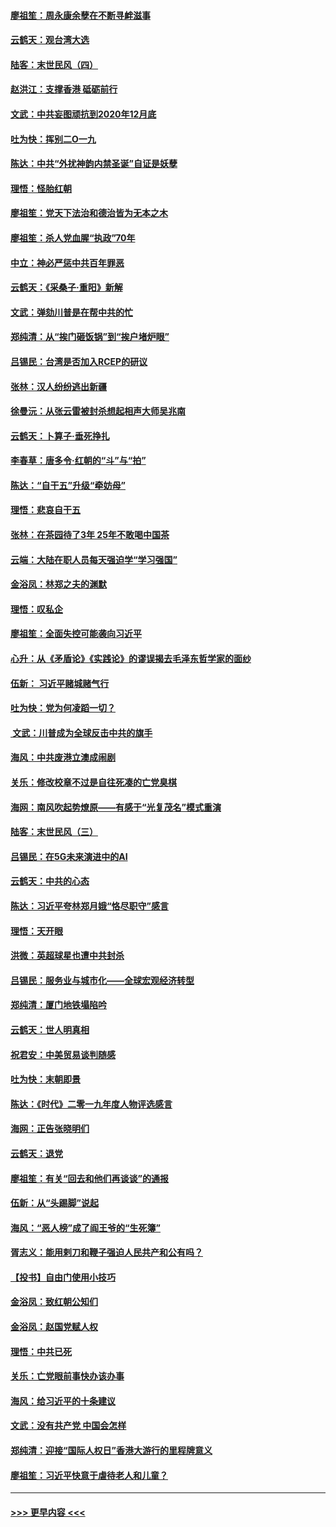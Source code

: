 #### [廖祖笙：周永康余孽在不断寻衅滋事](../pages/nsc993/n11751013.md?t=12291211) 
#### [云鹤天：观台湾大选](../pages/nsc993/n11751007.md?t=12291211) 
#### [陆客：末世民风（四）](../pages/nsc993/n11749203.md?t=12291211) 
#### [赵洪江：支撑香港 砥砺前行](../pages/nsc993/n11748482.md?t=12291211) 
#### [文武：中共妄图顽抗到2020年12月底](../pages/nsc993/n11748446.md?t=12291211) 
#### [吐为快：挥别二O一九](../pages/nsc993/n11748411.md?t=12291211) 
#### [陈达：中共“外扰神韵内禁圣诞”自证是妖孽](../pages/nsc993/n11748226.md?t=12291211) 
#### [理悟：怪胎红朝](../pages/nsc993/n11748206.md?t=12291211) 
#### [廖祖笙：党天下法治和德治皆为无本之木](../pages/nsc993/n11748135.md?t=12291211) 
#### [廖祖笙：杀人党血腥“执政”70年](../pages/nsc993/n11745144.md?t=12291211) 
#### [中立：神必严惩中共百年罪恶](../pages/nsc993/n11744970.md?t=12291211) 
#### [云鹤天：《采桑子‧重阳》新解](../pages/nsc993/n11744948.md?t=12291211) 
#### [文武：弹劾川普是在帮中共的忙](../pages/nsc993/n11744758.md?t=12291211) 
#### [郑纯清：从“挨门砸饭锅”到“挨户堵炉眼”](../pages/nsc993/n11744745.md?t=12291211) 
#### [吕锡民：台湾是否加入RCEP的研议](../pages/nsc993/n11744701.md?t=12291211) 
#### [张林：汉人纷纷逃出新疆](../pages/nsc993/n11743530.md?t=12291211) 
#### [徐曼沅：从张云雷被封杀想起相声大师吴兆南](../pages/nsc993/n11741816.md?t=12291211) 
#### [云鹤天：卜算子‧垂死挣扎](../pages/nsc993/n11739956.md?t=12291211) 
#### [李春草：唐多令‧红朝的“斗”与“拍”](../pages/nsc993/n11739830.md?t=12291211) 
#### [陈达：“自干五”升级“牵妨母”](../pages/nsc993/n11739724.md?t=12291211) 
#### [理悟：悲哀自干五](../pages/nsc993/n11739547.md?t=12291211) 
#### [张林：在茶园待了3年 25年不敢喝中国茶](../pages/nsc993/n11739240.md?t=12291211) 
#### [云端：大陆在职人员每天强迫学“学习强国”](../pages/nsc993/n11738735.md?t=12291211) 
#### [金浴凤：林郑之夫的渊默](../pages/nsc993/n11737735.md?t=12291211) 
#### [理悟：叹私企](../pages/nsc993/n11737715.md?t=12291211) 
#### [廖祖笙：全面失控可能袭向习近平](../pages/nsc993/n11737704.md?t=12291211) 
#### [心升：从《矛盾论》《实践论》的谬误揭去毛泽东哲学家的面纱](../pages/nsc993/n11736962.md?t=12291211) 
#### [伍新： 习近平赌城赌气行](../pages/nsc993/n11736929.md?t=12291211) 
#### [吐为快：党为何凌蹈一切？](../pages/nsc993/n11736915.md?t=12291211) 
#### [ 文武：川普成为全球反击中共的旗手](../pages/nsc993/n11736882.md?t=12291211) 
#### [海风：中共废港立澳成闹剧](../pages/nsc993/n11735857.md?t=12291211) 
#### [关乐：修改校章不过是自往死凑的亡党臭棋](../pages/nsc993/n11735097.md?t=12291211) 
#### [海网：南风吹起势燎原——有感于“光复茂名”模式重演](../pages/nsc993/n11732308.md?t=12291211) 
#### [陆客：末世民风（三）](../pages/nsc993/n11732211.md?t=12291211) 
#### [吕锡民：在5G未来演进中的AI](../pages/nsc993/n11730010.md?t=12291211) 
#### [云鹤天：中共的心态](../pages/nsc993/n11729906.md?t=12291211) 
#### [陈达：习近平夸林郑月娥“恪尽职守”感言](../pages/nsc993/n11729881.md?t=12291211) 
#### [理悟：天开眼](../pages/nsc993/n11729699.md?t=12291211) 
#### [洪微：英超球星也遭中共封杀](../pages/nsc993/n11727243.md?t=12291211) 
#### [吕锡民：服务业与城市化——全球宏观经济转型](../pages/nsc993/n11725845.md?t=12291211) 
#### [郑纯清：厦门地铁塌陷吟](../pages/nsc993/n11725813.md?t=12291211) 
#### [云鹤天：世人明真相](../pages/nsc993/n11725621.md?t=12291211) 
#### [祝君安：中美贸易谈判随感](../pages/nsc993/n11725609.md?t=12291211) 
#### [吐为快：末朝即景](../pages/nsc993/n11723365.md?t=12291211) 
#### [陈达：《时代》二零一九年度人物评选感言](../pages/nsc993/n11723337.md?t=12291211) 
#### [海网：正告张晓明们](../pages/nsc993/n11723228.md?t=12291211) 
#### [云鹤天：退党](../pages/nsc993/n11723056.md?t=12291211) 
#### [廖祖笙：有关“回去和他们再谈谈”的通报](../pages/nsc993/n11722442.md?t=12291211) 
#### [伍新：从“头踢脚”说起](../pages/nsc993/n11722429.md?t=12291211) 
#### [海风：“恶人榜”成了阎王爷的“生死簿”](../pages/nsc993/n11722272.md?t=12291211) 
#### [胥志义：能用剌刀和鞭子强迫人民共产和公有吗？](../pages/nsc993/n11720569.md?t=12291211) 
#### [【投书】自由门使用小技巧](../pages/nsc993/n11720180.md?t=12291211) 
#### [金浴凤：致红朝公知们](../pages/nsc993/n11720563.md?t=12291211) 
#### [金浴凤：赵国党赋人权](../pages/nsc993/n11720533.md?t=12291211) 
#### [理悟：中共已死](../pages/nsc993/n11720233.md?t=12291211) 
#### [关乐：亡党眼前事快办该办事](../pages/nsc993/n11719160.md?t=12291211) 
#### [海风：给习近平的十条建议](../pages/nsc993/n11717616.md?t=12291211) 
#### [文武：没有共产党 中国会怎样](../pages/nsc993/n11717584.md?t=12291211) 
#### [郑纯清：迎接“国际人权日”香港大游行的里程牌意义](../pages/nsc993/n11717417.md?t=12291211) 
#### [廖祖笙：习近平快意于虐待老人和儿童？](../pages/nsc993/n11715313.md?t=12291211) 

----
#### [ >>> 更早内容 <<< ](../indexes/nsc993-earlier.md)
